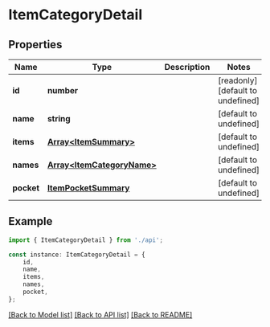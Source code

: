 # ItemCategoryDetail


## Properties

Name | Type | Description | Notes
------------ | ------------- | ------------- | -------------
**id** | **number** |  | [readonly] [default to undefined]
**name** | **string** |  | [default to undefined]
**items** | [**Array&lt;ItemSummary&gt;**](ItemSummary.md) |  | [default to undefined]
**names** | [**Array&lt;ItemCategoryName&gt;**](ItemCategoryName.md) |  | [default to undefined]
**pocket** | [**ItemPocketSummary**](ItemPocketSummary.md) |  | [default to undefined]

## Example

```typescript
import { ItemCategoryDetail } from './api';

const instance: ItemCategoryDetail = {
    id,
    name,
    items,
    names,
    pocket,
};
```

[[Back to Model list]](../README.md#documentation-for-models) [[Back to API list]](../README.md#documentation-for-api-endpoints) [[Back to README]](../README.md)
